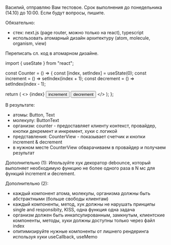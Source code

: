 Василий, отправляю Вам тестовое. Срок выполнения до понедельника (14.10) до 10:00. Если будут вопросы, пишите.

Обязательно:
- стек: next.js (page router, можно только на react), typescript
- использовать атомарный дизайн архитектуру (atom, molecule, organism, view) 

Переписать сл. код в атомарном дизайне.

import { useState } from "react";

const Counter = () => {
  const [index, setIndex] = useState(0);
  const increment = () => setIndex(index + 1);
  const decrement = () => setIndex(index - 1);

  return (
    <>
      <span>{index}</span>
      <button onClick={increment}>increment</button>
      <button onClick={decrement}>decrement</button>
    </>
  );
};


В результате:
- атомы: Button, Text
- молекулу: ButtonText
- организм: counter - предоставляет клиенту контекст, провайдер, кнопки декремент и инкремент, хуки с логикой
- представления: CounterView - показывает счетчик и кнопки increment & decrement
- в нужном месте CounterView обварачиваем в провайдер и получаем результат

Дополнительно (1):
Ипользуйте хук декоратор debounce, который выполняет необходимую функцию не более одного раза в N мс для функций increment и decrement.

Дополнительно (2):
- каждый компонент атома, молекулы, организма должны быть абстрактными (больше свободы клиентам)
- каждый компоненты, метод, хук должны не нарушать принципы single and responsibity, KISS, одна функция одна задача
- организм должен быть инкапсулированным, замкнутым, клиентские компоненты, методы, хуки должны доступны только через файл index
- опитимизируйте нужные компоненты от лишнего рендеринга используя хуки useCallback, useMemo 
